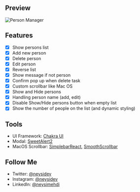 ## Preview

![Person Manager](https://i.ibb.co/6mDHznG/screencapture-persons-manager-herokuapp-2020-12-20-11-55-27.png)

## Features

- [x] Show persons list
- [x] Add new person
- [x] Delete person
- [x] Edit person
- [x] Reverse list
- [x] Show message if not person
- [x] Confirm pop up when delete task
- [x] Custom scrollbar like Mac OS
- [x] Show and Hide persons
- [x] Handling person name (add, edit)
- [x] Disable Show/Hide persons button when empty list
- [x] Show the number of people on the list (and dynamic styling)

## Tools

- UI Framework: [Chakra UI](https://chakra-ui.com)
- Modal: [SweetAlert2](https://sweetalert2.github.io)
- MacOS Scrollbar: [SimplebarReact](https://github.com/Grsmto/simplebar/tree/master/packages/simplebar-react), [SmoothScrollbar](https://idiotwu.github.io/smooth-scrollbar)

## Follow Me

- Twitter: [@neysidev](https://twitter.com/neysidev)
- Instagram: [@neysidev](https://instagram.com/neysidev)
- LinkedIn: [@neysimehdi](https://linkedin.com/in/neysimehdi)
